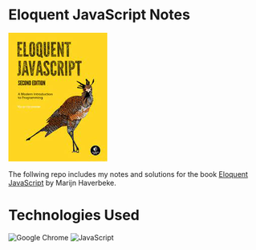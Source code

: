 # Eloquent JavaScript Notes
![Eloquent JS Cover](imgs/Eloquent-JS.jpeg)

The follwing repo includes my notes and solutions for the book [Eloquent JavaScript](https://eloquentjavascript.net/) by Marijn Haverbeke.

# Technologies Used
![Google Chrome](https://img.shields.io/badge/Google%20Chrome-4285F4?style=for-the-badge&logo=GoogleChrome&logoColor=white)
![JavaScript](https://img.shields.io/badge/javascript-%23323330.svg?style=for-the-badge&logo=javascript&logoColor=%23F7DF1E)
